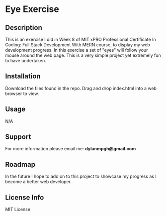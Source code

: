 <h1>Eye Exercise</h1>

<h2>Description</h2>
This is an exercise I did in Week 8 of MIT xPRO Professional Certificate In Coding: Full Stack Development With MERN course, to display my web development progress. In this exercise a set of "eyes" will follow your mouse around the web page. This is a very simple project yet extremely fun to have undertaken. 

<h2>Installation</h2>
Download the files found in the repo. Drag and drop index.html into a web browser to view.

<h2>Usage</h2>
N/A

<h2>Support</h2>
For more information please email me: <b>dylanmpgh@gmail.com</b>

<h2>Roadmap</h2>
In the future I hope to add on to this project to showcase my progress as I become a better web developer.

<h2>License Info</h2>
MIT License
